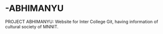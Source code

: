 # -ABHIMANYU
PROJECT ABHIMANYU: Website for Inter College Git, having information of cultural society of MNNIT.
